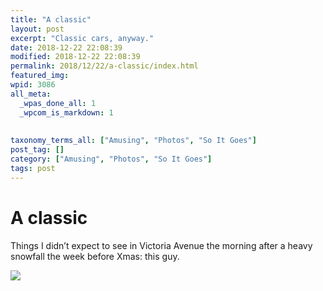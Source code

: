 ```yaml
---
title: "A classic"
layout: post
excerpt: "Classic cars, anyway."
date: 2018-12-22 22:08:39
modified: 2018-12-22 22:08:39
permalink: 2018/12/22/a-classic/index.html
featured_img: 
wpid: 3086
all_meta: 
  _wpas_done_all: 1
  _wpcom_is_markdown: 1
  
  
taxonomy_terms_all: ["Amusing", "Photos", "So It Goes"]
post_tag: []
category: ["Amusing", "Photos", "So It Goes"]
tags: post
---
```


# A classic

Things I didn’t expect to see in Victoria Avenue the morning after a heavy snowfall the week before Xmas: this guy.

![](https://patrickjohanneson.com/wp-content/uploads/2018/12/20181222_1606467294065753873695866.jpg)